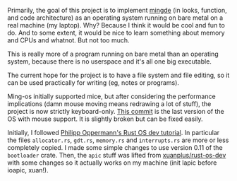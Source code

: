 Primarily, the goal of this project is to implement [mingde](https://github.com/stjet/mingde) (in looks, function, and code architecture) as an operating system running on bare metal on a real machine (my laptop). Why? Because I think it would be cool and fun to do. And to some extent, it would be nice to learn something about memory and CPUs and whatnot. But not too much.

This is really more of a program running on bare metal than an operating system, because there is no userspace and it's all one big executable.

The current hope for the project is to have a file system and file editing, so it can be used practically for writing (eg, notes or programs).

Ming-os initially supported mice, but after considering the performance implications (damn mouse moving means redrawing a lot of stuff), the project is now strictly keyboard-only. [This commit](https://github.com/stjet/ming-os/commit/0243b14d2b873f19d3ce8f9a0489e45ea4d537ff) is the last version of the OS with mouse support. It is slightly broken but can be fixed easily.

Initially, I followed [Philipp Oppermann's Rust OS dev tutorial](https://os.phil-opp.com). In particular the files `allocator.rs`, `gdt.rs`, `memory.rs` and `interrupts.rs` are more or less completely copied. I made some simple changes to use version 0.11 of the `bootloader` crate. Then, the `apic` stuff was lifted from [xuanplus/rust-os-dev](https://github.com/xuanplus/rust-os-dev) with some changes so it actually works on my machine (init lapic before ioapic, xuan!).

